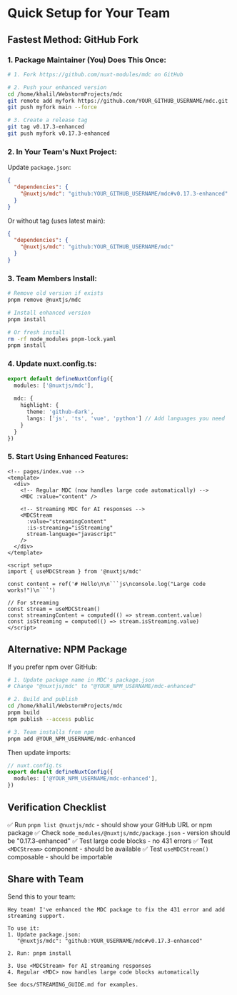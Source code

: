 # Quick Setup for Your Team

## Fastest Method: GitHub Fork

### 1. Package Maintainer (You) Does This Once:

```bash
# 1. Fork https://github.com/nuxt-modules/mdc on GitHub

# 2. Push your enhanced version
cd /home/khalil/WebstormProjects/mdc
git remote add myfork https://github.com/YOUR_GITHUB_USERNAME/mdc.git
git push myfork main --force

# 3. Create a release tag
git tag v0.17.3-enhanced
git push myfork v0.17.3-enhanced
```

### 2. In Your Team's Nuxt Project:

Update `package.json`:
```json
{
  "dependencies": {
    "@nuxtjs/mdc": "github:YOUR_GITHUB_USERNAME/mdc#v0.17.3-enhanced"
  }
}
```

Or without tag (uses latest main):
```json
{
  "dependencies": {
    "@nuxtjs/mdc": "github:YOUR_GITHUB_USERNAME/mdc"
  }
}
```

### 3. Team Members Install:

```bash
# Remove old version if exists
pnpm remove @nuxtjs/mdc

# Install enhanced version
pnpm install

# Or fresh install
rm -rf node_modules pnpm-lock.yaml
pnpm install
```

### 4. Update nuxt.config.ts:

```typescript
export default defineNuxtConfig({
  modules: ['@nuxtjs/mdc'],
  
  mdc: {
    highlight: {
      theme: 'github-dark',
      langs: ['js', 'ts', 'vue', 'python'] // Add languages you need
    }
  }
})
```

### 5. Start Using Enhanced Features:

```vue
<!-- pages/index.vue -->
<template>
  <div>
    <!-- Regular MDC (now handles large code automatically) -->
    <MDC :value="content" />
    
    <!-- Streaming MDC for AI responses -->
    <MDCStream 
      :value="streamingContent" 
      :is-streaming="isStreaming"
      stream-language="javascript"
    />
  </div>
</template>

<script setup>
import { useMDCStream } from '@nuxtjs/mdc'

const content = ref('# Hello\n\n```js\nconsole.log("Large code works!")\n```')

// For streaming
const stream = useMDCStream()
const streamingContent = computed(() => stream.content.value)
const isStreaming = computed(() => stream.isStreaming.value)
</script>
```

## Alternative: NPM Package

If you prefer npm over GitHub:

```bash
# 1. Update package name in MDC's package.json
# Change "@nuxtjs/mdc" to "@YOUR_NPM_USERNAME/mdc-enhanced"

# 2. Build and publish
cd /home/khalil/WebstormProjects/mdc
pnpm build
npm publish --access public

# 3. Team installs from npm
pnpm add @YOUR_NPM_USERNAME/mdc-enhanced
```

Then update imports:
```typescript
// nuxt.config.ts
export default defineNuxtConfig({
  modules: ['@YOUR_NPM_USERNAME/mdc-enhanced'],
})
```

## Verification Checklist

✅ Run `pnpm list @nuxtjs/mdc` - should show your GitHub URL or npm package
✅ Check `node_modules/@nuxtjs/mdc/package.json` - version should be "0.17.3-enhanced"
✅ Test large code blocks - no 431 errors
✅ Test `<MDCStream>` component - should be available
✅ Test `useMDCStream()` composable - should be importable

## Share with Team

Send this to your team:

```
Hey team! I've enhanced the MDC package to fix the 431 error and add streaming support.

To use it:
1. Update package.json:
   "@nuxtjs/mdc": "github:YOUR_USERNAME/mdc#v0.17.3-enhanced"
   
2. Run: pnpm install

3. Use <MDCStream> for AI streaming responses
4. Regular <MDC> now handles large code blocks automatically

See docs/STREAMING_GUIDE.md for examples.
```